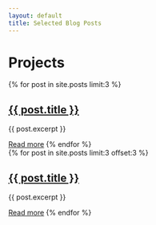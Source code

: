 ```yaml
---
layout: default
title: Selected Blog Posts
---
```

# Projects


<div class="row">
  <div class="column">
    {% for post in site.posts limit:3 %}
      <h2><a href="{{ post.url }}">{{ post.title }}</a></h2>
      <p>{{ post.excerpt }}</p>
      <a href="{{ post.url }}">Read more</a>
    {% endfor %}
  </div>
  
  <div class="column">
    {% for post in site.posts limit:3 offset:3 %}
      <h2><a href="{{ post.url }}">{{ post.title }}</a></h2>
      <p>{{ post.excerpt }}</p>
      <a href="{{ post.url }}">Read more</a>
    {% endfor %}
  </div>
</div>
